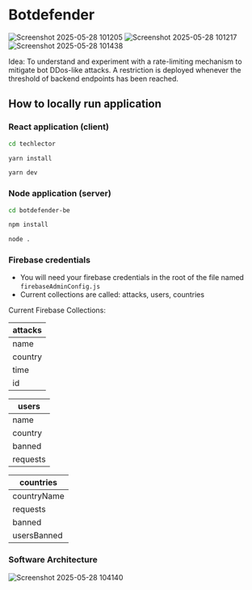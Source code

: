 # Botdefender 

![Screenshot 2025-05-28 101205](https://github.com/user-attachments/assets/c22e1822-ea71-42f3-834b-33ef33bb4959)
![Screenshot 2025-05-28 101217](https://github.com/user-attachments/assets/b07ad045-07c7-402b-8877-536313dbcfdd)
![Screenshot 2025-05-28 101438](https://github.com/user-attachments/assets/bc1be092-a7c0-435b-b717-b7e211f3f4c0)

Idea: To understand and experiment with a rate-limiting mechanism to mitigate bot DDos-like attacks. A restriction is deployed whenever the threshold of backend endpoints has been reached. 

## How to locally run application

### React application (client)

```sh
cd techlector
```

```sh
yarn install
```

```sh
yarn dev
```

### Node application (server)
```sh
cd botdefender-be
```
```sh
npm install
```
```sh
node .
```

### Firebase credentials

- You will need your firebase credentials in the root of the file named `firebaseAdminConfig.js`
- Current collections are called: attacks, users, countries

Current Firebase Collections:

| attacks  |
| ------------- |
| name  | 
| country  | 
| time  | 
| id  | 



| users  |
| ------------- |
| name  | 
| country  | 
| banned  | 
| requests  | 



| countries |
| ------------- |
| countryName | 
| requests  | 
| banned  | 
| usersBanned  | 

### Software Architecture 

![Screenshot 2025-05-28 104140](https://github.com/user-attachments/assets/a1944d3e-1720-4947-834d-63b3901e8e9d)
